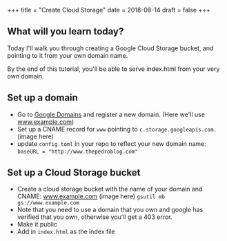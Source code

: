 +++
title = "Create Cloud Storage"
date = 2018-08-14
draft = false
+++
## What will you learn today?
Today I'll walk you through creating a Google Cloud Storage bucket, and pointing to it from your own domain name.

By the end of this tutorial, you'll be able to serve index.html from your very own domain.

## Set up a domain
- Go to [Google Domains](https://domains.google) and register a new domain. (Here we'll use www.example.com)
- Set up a CNAME record for `www` pointing to `c.storage.googleapis.com.`
(image here)
- update `config.toml` in your repo to reflect your new domain name:
`baseURL = "http://www.thepedroblog.com"`

## Set up a Cloud Storage bucket
- Create a cloud storage bucket with the name of your domain and CNAME: www.example.com
(image here)
`gsutil mb gs://www.example.com`
- Note that you need to use a domain that you own and google has verified that you own, otherwise you'll get a 403 error.
- Make it public
- Add in `index.html` as the index file
